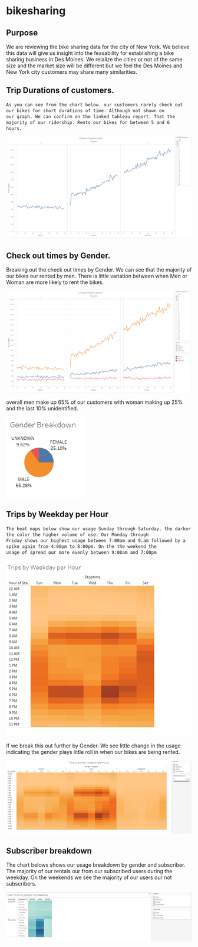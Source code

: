 # bikesharing

## Purpose
  We are reviewing the bike sharing data for the city of New York. We believe this data will give us insight into the feasability for establishing a bike sharing business in Des Moines. We relalize the cities or not of the same size and the market size will be different but we feel the Des Moines and New York city customers may share many similarities.
  
  ## Trip Durations of customers. 
  
    As you can see from the chart below. our customers rarely check out our bikes for short durations of time. Although not shown on
    our graph. We can confirm on the linked tableau report. That the majority of our ridership. Rents our bikes for between 5 and 6 
    hours.
  
   ![](https://github.com/tomstowell99/bikesharing/blob/main/checkoutTimesforUsers.PNG)
   
   ## Check out times by Gender.
   
   Breaking out the check out times by Gender. We can see that the majority of our bikes our rented by men. There is little variation
   between when Men or Woman are more likely to rent the bikes. 
   
   ![](https://github.com/tomstowell99/bikesharing/blob/main/checkoutTimesbyGender.PNG)
   
   overall men make up 65% of our customers with woman making up 25% and the last 10% unidentified.
    
   ![](https://github.com/tomstowell99/bikesharing/blob/main/Pie%20chart%20gender.PNG)
   
   ## Trips by Weekday per Hour
   
    The heat maps below show our usage Sunday through Saturday. the darker the color the higher volume of use. Our Monday through 
    Friday shows our highest usage between 7:00am and 9:am followed by a spike again from 4:00pm to 8:00pm. On the the weekend the 
    usage of spread our more evenly between 9:00am and 7:00pm
    
   ![](https://github.com/tomstowell99/bikesharing/blob/main/TripsbyWeekdayperHour.PNG)
   
   If we break this out further by Gender. We see little change in the usage indicating the gender plays little roll in when our bikes
   are being rented.
   
   ![](https://github.com/tomstowell99/bikesharing/blob/main/TripsbyGenderWeekdayperHour.PNG)
   
   ## Subscriber breakdown
   
   The chart belows shows our usage breakdown by gender and subscriber. The majority of our rentals our from our subscribed users during
   the weekday. On the weekends we see the majority of our users our not subscribers.
   
   ![](https://github.com/tomstowell99/bikesharing/blob/main/UserTripsbyGenderbyWeekday.PNG)
   
   
   
   
    
   
   
    
    
  
  
